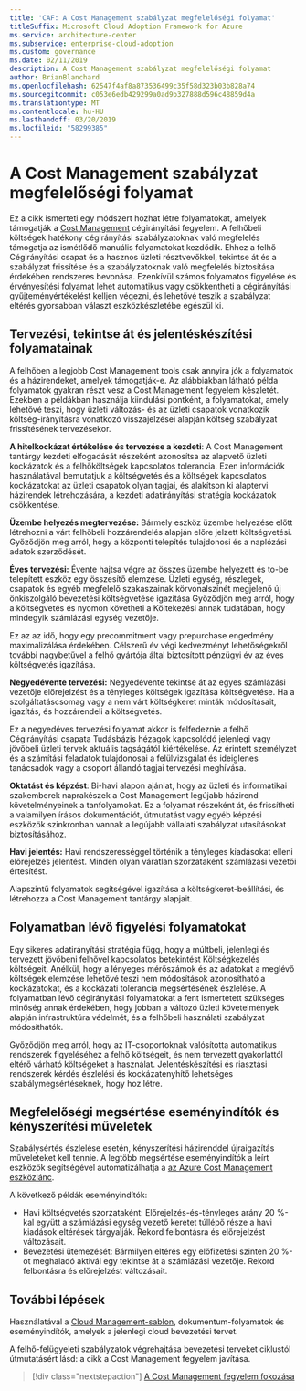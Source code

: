 ```yaml
---
title: 'CAF: A Cost Management szabályzat megfelelőségi folyamat'
titleSuffix: Microsoft Cloud Adoption Framework for Azure
ms.service: architecture-center
ms.subservice: enterprise-cloud-adoption
ms.custom: governance
ms.date: 02/11/2019
description: A Cost Management szabályzat megfelelőségi folyamat
author: BrianBlanchard
ms.openlocfilehash: 62547f4af8a873536499c35f58d323b03b828a74
ms.sourcegitcommit: c053e6edb429299a0ad9b327888d596c48859d4a
ms.translationtype: MT
ms.contentlocale: hu-HU
ms.lasthandoff: 03/20/2019
ms.locfileid: "58299385"
---
```

# <a name="cost-management-policy-compliance-processes"></a>A Cost Management szabályzat megfelelőségi folyamat

Ez a cikk ismerteti egy módszert hozhat létre folyamatokat, amelyek támogatják a [Cost Management](./overview.md) cégirányítási fegyelem. A felhőbeli költségek hatékony cégirányítási szabályzatoknak való megfelelés támogatja az ismétlődő manuális folyamatokat kezdődik. Ehhez a felhő Cégirányítási csapat és a hasznos üzleti résztvevőkkel, tekintse át és a szabályzat frissítése és a szabályzatoknak való megfelelés biztosítása érdekében rendszeres bevonása. Ezenkívül számos folyamatos figyelése és érvényesítési folyamat lehet automatikus vagy csökkentheti a cégirányítási gyűjteményértékelést kelljen végezni, és lehetővé teszik a szabályzat eltérés gyorsabban választ eszközkészletébe egészül ki.

## <a name="planning-review-and-reporting-processes"></a>Tervezési, tekintse át és jelentéskészítési folyamatainak

A felhőben a legjobb Cost Management tools csak annyira jók a folyamatok és a házirendeket, amelyek támogatják-e. Az alábbiakban látható példa folyamatok gyakran részt vesz a Cost Management fegyelem készletét. Ezekben a példákban használja kiindulási pontként, a folyamatokat, amely lehetővé teszi, hogy üzleti változás- és az üzleti csapatok vonatkozik költség-irányításra vonatkozó visszajelzései alapján költség szabályzat frissítésének tervezésekor.

**A hitelkockázat értékelése és tervezése a kezdeti**: A Cost Management tantárgy kezdeti elfogadását részeként azonosítsa az alapvető üzleti kockázatok és a felhőköltségek kapcsolatos tolerancia. Ezen információk használatával bemutatjuk a költségvetés és a költségek kapcsolatos kockázatokat az üzleti csapatok olyan tagjai, és alakítson ki alaptervi házirendek létrehozására, a kezdeti adatirányítási stratégia kockázatok csökkentése.

**Üzembe helyezés megtervezése:** Bármely eszköz üzembe helyezése előtt létrehozni a várt felhőbeli hozzárendelés alapján előre jelzett költségvetési. Győződjön meg arról, hogy a központi telepítés tulajdonosi és a naplózási adatok szerződését.  

**Éves tervezési:** Évente hajtsa végre az összes üzembe helyezett és to-be telepített eszköz egy összesítő elemzése. Üzleti egység, részlegek, csapatok és egyéb megfelelő szakaszainak körvonalszínét megjelenő új önkiszolgáló bevezetési költségvetése igazítása Győződjön meg arról, hogy a költségvetés és nyomon követheti a Költekezési annak tudatában, hogy mindegyik számlázási egység vezetője.

Ez az az idő, hogy egy precommitment vagy prepurchase engedmény maximalizálása érdekében. Célszerű év végi kedvezményt lehetőségekről további nagybetűvel a felhő gyártója által biztosított pénzügyi év az éves költségvetés igazítása.

**Negyedévente tervezési:** Negyedévente tekintse át az egyes számlázási vezetője előrejelzést és a tényleges költségek igazítása költségvetése. Ha a szolgáltatáscsomag vagy a nem várt költségkeret minták módosításait, igazítás, és hozzárendeli a költségvetés.

Ez a negyedéves tervezési folyamat akkor is felfedeznie a felhő Cégirányítási csapata Tudásbázis hézagok kapcsolódó jelenlegi vagy jövőbeli üzleti tervek aktuális tagságától kiértékelése. Az érintett személyzet és a számítási feladatok tulajdonosai a felülvizsgálat és ideiglenes tanácsadók vagy a csoport állandó tagjai tervezési meghívása.

**Oktatást és képzést**: Bi-havi alapon ajánlat, hogy az üzleti és informatikai szakemberek naprakészek a Cost Management legújabb házirend követelményeinek a tanfolyamokat. Ez a folyamat részeként át, és frissítheti a valamilyen írásos dokumentációt, útmutatást vagy egyéb képzési eszközök szinkronban vannak a legújabb vállalati szabályzat utasításokat biztosításához.

**Havi jelentés:** Havi rendszerességgel történik a tényleges kiadásokat elleni előrejelzés jelentést. Minden olyan váratlan szorzataként számlázási vezetői értesítést.

Alapszintű folyamatok segítségével igazítása a költségkeret-beállítási, és létrehozza a Cost Management tantárgy alapjait.

## <a name="ongoing-monitoring-processes"></a>Folyamatban lévő figyelési folyamatokat

Egy sikeres adatirányítási stratégia függ, hogy a múltbeli, jelenlegi és tervezett jövőbeni felhővel kapcsolatos betekintést Költségkezelés költségeit. Anélkül, hogy a lényeges mérőszámok és az adatokat a meglévő költségek elemzése lehetővé teszi nem módosítások azonosítható a kockázatokat, és a kockázati tolerancia megsértésének észlelése. A folyamatban lévő cégirányítási folyamatokat a fent ismertetett szükséges minőség annak érdekében, hogy jobban a változó üzleti követelmények alapján infrastruktúra védelmét, és a felhőbeli használati szabályzat módosíthatók.

Győződjön meg arról, hogy az IT-csoportoknak valósította automatikus rendszerek figyeléséhez a felhő költségeit, és nem tervezett gyakorlattól eltérő várható költségeket a használat. Jelentéskészítési és riasztási rendszerek kérdés észlelési és kockázatenyhítő lehetséges szabálymegsértéseknek, hogy hoz létre.

## <a name="compliance-violation-triggers-and-enforcement-actions"></a>Megfelelőségi megsértése eseményindítók és kényszerítési műveletek

Szabálysértés észlelése esetén, kényszerítési házirenddel újraigazítás műveleteket kell tennie. A legtöbb megsértése eseményindítók a leírt eszközök segítségével automatizálhatja a [az Azure Cost Management eszközlánc](toolchain.md).

A következő példák eseményindítók:

* Havi költségvetés szorzataként: Előrejelzés-és-tényleges arány 20 %-kal együtt a számlázási egység vezető keretet túllépő része a havi kiadások eltérések tárgyalják. Rekord felbontásra és előrejelzést változásait.
* Bevezetési ütemezését: Bármilyen eltérés egy előfizetési szinten 20 %-ot meghaladó aktivál egy tekintse át a számlázási vezetője. Rekord felbontásra és előrejelzést változásait.

## <a name="next-steps"></a>További lépések

Használatával a [Cloud Management-sablon](./template.md), dokumentum-folyamatok és eseményindítók, amelyek a jelenlegi cloud bevezetési tervet.

A felhő-felügyeleti szabályzatok végrehajtása bevezetési terveket ciklustól útmutatásért lásd: a cikk a Cost Management fegyelem javítása.

> [!div class="nextstepaction"]
> [A Cost Management fegyelem fokozása](./discipline-improvement.md)
